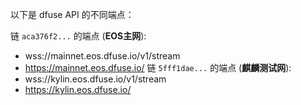 以下是 dfuse API 的不同端点：

链 `aca376f2...` 的端点 (**EOS主网**):
* wss://mainnet.eos.dfuse.io/v1/stream
* https://mainnet.eos.dfuse.io/
链 `5fff1dae...` 的端点 (**麒麟测试网**):
* wss://kylin.eos.dfuse.io/v1/stream
* https://kylin.eos.dfuse.io/

